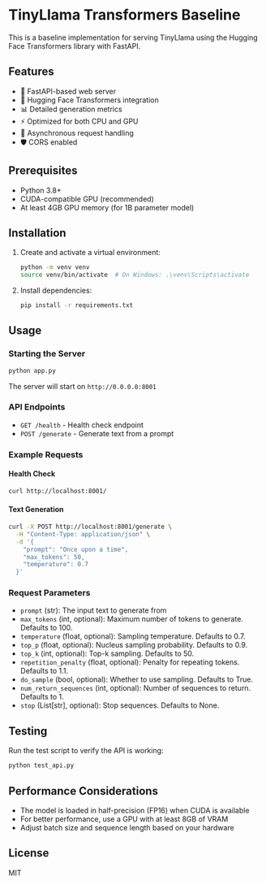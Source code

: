 # TinyLlama Transformers Baseline

This is a baseline implementation for serving TinyLlama using the Hugging Face Transformers library with FastAPI.

## Features

- 🚀 FastAPI-based web server
- 🤗 Hugging Face Transformers integration
- 📊 Detailed generation metrics
- ⚡ Optimized for both CPU and GPU
- 🔄 Asynchronous request handling
- 🛡️ CORS enabled

## Prerequisites

- Python 3.8+
- CUDA-compatible GPU (recommended)
- At least 4GB GPU memory (for 1B parameter model)

## Installation

1. Create and activate a virtual environment:
   ```bash
   python -m venv venv
   source venv/bin/activate  # On Windows: .\venv\Scripts\activate
   ```

2. Install dependencies:
   ```bash
   pip install -r requirements.txt
   ```

## Usage

### Starting the Server

```bash
python app.py
```

The server will start on `http://0.0.0.0:8001`

### API Endpoints

- `GET /health` - Health check endpoint
- `POST /generate` - Generate text from a prompt

### Example Requests

#### Health Check
```bash
curl http://localhost:8001/
```

#### Text Generation
```bash
curl -X POST http://localhost:8001/generate \
  -H "Content-Type: application/json" \
  -d '{
    "prompt": "Once upon a time",
    "max_tokens": 50,
    "temperature": 0.7
  }'
```

### Request Parameters

- `prompt` (str): The input text to generate from
- `max_tokens` (int, optional): Maximum number of tokens to generate. Defaults to 100.
- `temperature` (float, optional): Sampling temperature. Defaults to 0.7.
- `top_p` (float, optional): Nucleus sampling probability. Defaults to 0.9.
- `top_k` (int, optional): Top-k sampling. Defaults to 50.
- `repetition_penalty` (float, optional): Penalty for repeating tokens. Defaults to 1.1.
- `do_sample` (bool, optional): Whether to use sampling. Defaults to True.
- `num_return_sequences` (int, optional): Number of sequences to return. Defaults to 1.
- `stop` (List[str], optional): Stop sequences. Defaults to None.

## Testing

Run the test script to verify the API is working:

```bash
python test_api.py
```

## Performance Considerations

- The model is loaded in half-precision (FP16) when CUDA is available
- For better performance, use a GPU with at least 8GB of VRAM
- Adjust batch size and sequence length based on your hardware

## License

MIT
